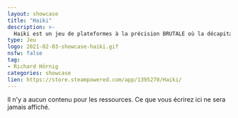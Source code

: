 ```yaml
---
layout: showcase
title: "Haiki"
description: >-
  Haiki est un jeu de plateformes à la précision BRUTALE où la décapitation n'est que le début de vos souffrances !
type: Jeu
logo: 2021-02-03-showcase-haiki.gif
nsfw: false
tag:
- Richard Hörnig 
categories: showcase
lien: https://store.steampowered.com/app/1395270/Haiki/
---
```


Il n'y a aucun contenu pour les ressources.
Ce que vous écrirez ici ne sera jamais affiché.
